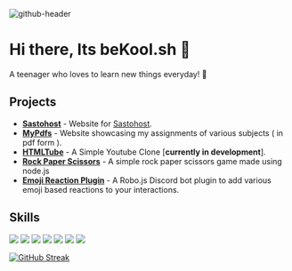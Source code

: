 ![github-header](https://github.com/beKoool/bekoool/assets/76424367/9dfa1a44-2300-4676-a480-17e2a4bb1b21)

# Hi there, Its beKool.sh 👋

A teenager who loves to learn new things everyday! 🚀

## Projects

+ **[Sastohost](https://bekoool.github.io/sastohost/)** - Website for [Sastohost](https://sastohost.net).
+ **[MyPdfs](https://mypdfs.netlify.app)** - Website showcasing my assignments of various subjects ( in pdf form ).
+ **[HTMLTube](https://htmltube.netlify.app/)** - A Simple Youtube Clone [**currently in development**].
+ **[Rock Paper Scissors](https://github.com/beKoool/Rock-Paper-Scissors)** - A simple rock paper scissors game made using node.js
+ **[Emoji Reaction Plugin](https://www.npmjs.com/package/emoji-reaction-plugin)** - A Robo.js Discord bot plugin to add various emoji based reactions to your interactions.

## Skills

<img src = "https://img.shields.io/badge/-UNITY-000000?logo=unity&logoColor=fff"> <img src = "https://img.shields.io/badge/-FIGMA-red?logo=figma&logoColor=white&black"> <img src = "https://img.shields.io/badge/-JAVASCRIPT-grey?logo=javascript">  <img src = "https://img.shields.io/badge/-HTML-e34f26?logo=html5&logoColor=fff">  <img src = "https://img.shields.io/badge/-CSS-264de4?logo=css3&logoColor=fff"> <img src = "https://img.shields.io/badge/-BLENDER-F5792A?logo=blender&logoColor=fff">  ![](https://dcbadge.vercel.app/api/shield/778832929186906123?style=flat)

<!-- <img src = "https://img.shields.io/badge/-UNITY-000000?logo=unity&logoColor=fff&style=for-the-badge"> <img src = "https://img.shields.io/badge/-figma-red?logo=figma&logoColor=white&black&style=for-the-badge"> <img src = "https://img.shields.io/badge/-JAVASCRIPT-yellow?style=for-the-badge"> <img src = "https://img.shields.io/badge/-BLENDER-F5792A?logo=blender&logoColor=fff&style=for-the-badge">  <img src = "https://img.shields.io/badge/-HTML-e34f26?logo=html5&logoColor=fff&style=for-the-badge"> ![](https://dcbadge.vercel.app/api/shield/778832929186906123?style=for-the-badge) -->


<!-- ![Github Stats](https://github-readme-stats.vercel.app/api?username=beKoool&hide_border=true&show_icons=true&theme=onedark) -->
<!-- [![GitHub Streak](http://github-readme-streak-stats.herokuapp.com?user=TheCoolGDev&theme=onedark&hide_border=true&date_format=M%20j%5B%2C%20Y%5D)](https://git.io/streak-stats) -->
 [![GitHub Streak](https://streak-stats.demolab.com?user=bekoool&theme=github-dark-blue&hide_border=true&date_format=j%20M%5B%20Y%5D)](https://git.io/streak-stats)
<!-- 
[![@thecooldev's Holopin board](https://holopin.io/api/user/board?user=thecooldev)](https://holopin.io/@thecooldev)
 -->





